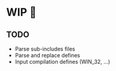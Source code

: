 # WIP :construction:

## TODO

- Parse sub-includes files
- Parse and replace defines
- Input compilation defines (WIN_32, ...)
